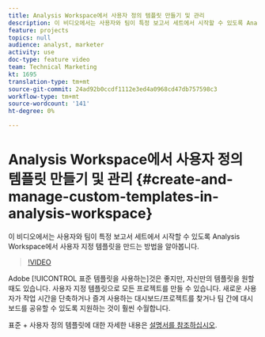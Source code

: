 ```yaml
---
title: Analysis Workspace에서 사용자 정의 템플릿 만들기 및 관리
description: 이 비디오에서는 사용자와 팀이 특정 보고서 세트에서 시작할 수 있도록 Analysis Workspace에서 사용자 지정 템플릿을 만드는 방법을 알아봅니다.
feature: projects
topics: null
audience: analyst, marketer
activity: use
doc-type: feature video
team: Technical Marketing
kt: 1695
translation-type: tm+mt
source-git-commit: 24ad92b0ccdf1112e3ed4a0968cd47db757598c3
workflow-type: tm+mt
source-wordcount: '141'
ht-degree: 0%

---
```



# Analysis Workspace에서 사용자 정의 템플릿 만들기 및 관리 {#create-and-manage-custom-templates-in-analysis-workspace}

이 비디오에서는 사용자와 팀이 특정 보고서 세트에서 시작할 수 있도록 Analysis Workspace에서 사용자 지정 템플릿을 만드는 방법을 알아봅니다.

>[!VIDEO](https://video.tv.adobe.com/v/23231/?quality=12)

Adobe [!UICONTROL 표준 템플릿을 사용하는]것은 좋지만, 자신만의 템플릿을 원할 때도 있습니다. 사용자 지정 템플릿으로 모든 프로젝트를 만들 수 있습니다. 새로운 사용자가 작업 시간을 단축하거나 즐겨 사용하는 대시보드/프로젝트를 찾거나 팀 간에 대시보드를 공유할 수 있도록 지원하는 것이 훨씬 수월합니다.

표준 + 사용자 정의 템플릿에 대한 자세한 내용은 [설명서를 참조하십시오](https://marketing.adobe.com/resources/help/en_US/analytics/analysis-workspace/starter_projects.html).
